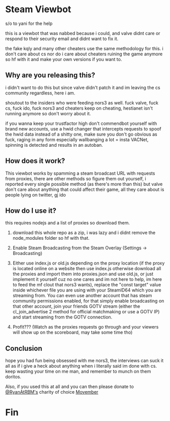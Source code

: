 # Steam Viewbot
s/o to yani for the help

this is a viewbot that was nabbed because i could, and valve didnt care or respond to their security email and didnt want to fix it.

the fake kqly and many other cheaters use the same methodology for this. i don't care about cs nor do i care about cheaters ruining the game anymore so hf with it and make your own versions if you want to.

## Why are you releasing this?
i didn't want to do this but since valve didn't patch it and im leaving the cs community regardless, here i am.

shoutout to the insiders who were feeding nors3 as well. fuck valve, fuck cs, fuck ido, fuck nors3 and cheaters keep on cheating, hestianet isn't running anymore so don't worry about it.

if you wanna keep your trustfactor high don't commendbot yourself with brand new accounts, use a hwid changer that intercepts requests to spoof the hwid data instead of a shitty one, make sure you don't go obvious as fuck, raging in any form especially wallbanging a lot = insta VACNet, spinning is detected and results in an autoban.

## How does it work?
This viewbot works by spamming a steam broadcast URL with requests from proxies, there are other methods so figure them out yourself, i reported every single possible method (as there's more than this) but valve don't care about anything that could affect their game, all they care about is people lying on twitter, gj ido


## How do I use it?

this requires nodejs and a list of proxies so download them.

1) download this whole repo as a zip, i was lazy and i didnt remove the node_modules folder so hf with that.

2) Enable Steam Broadcasting from the Steam Overlay (Settings -> Broadcasting)

3) Either use index.js or old.js depending on the proxy location (if the proxy is located online on a website then use index.js otherwise download all the proxies and import them into proxies.json and use old.js, or just implement it yourself cuz no one cares and im not here to help, im here to feed the mf clout that nors3 wants), replace the "const target" value inside whichever file you are using with your SteamID64 which you are streaming from. You can even use another account that has steam community permissions enabled, for that simply enable broadcasting on that other account, join your friends GOTV stream (either the cl_join_advertise 2 method for official matchmaking or use a GOTV IP) and start streaming from the GOTV connection.

4) Profit??? (Watch as the proxies requests go through and your viewers will show up on the scoreboard, may take some time tho)

## Conclusion
hope you had fun being obsessed with me nors3, the interviews can suck it all as if i give a heck about anything when i literally said im done with cs. keep wasting your time on me man, and remember to munch on them doritos.

Also, if you used this at all and you can then please donate to [@RyanAtRBM's](https://twitter.com/RyanAtRBM/) charity of choice [Movember](https://us.movember.com/donate)

# Fin
